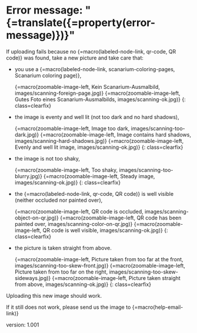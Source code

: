 # Error message: "{=translate({=property(error-message)})}"

If uploading fails because no {=macro(labeled-node-link, qr-code, QR code)} was found, take a new picture and take care that:

* you use a {=macro(labeled-node-link, scanarium-coloring-pages, Scanarium coloring page)},

    {=macro(zoomable-image-left, Kein Scanarium-Ausmalbild, images/scanning-foreign-page.jpg)}
    {=macro(zoomable-image-left, Gutes Foto eines Scanarium-Ausmalbilds, images/scanning-ok.jpg)}
{: class=clearfix}

* the image is eventy and well lit (not too dark and no hard shadows),

    {=macro(zoomable-image-left, Image too dark, images/scanning-too-dark.jpg)}
    {=macro(zoomable-image-left, Image contains hard shadows, images/scanning-hard-shadows.jpg)}
    {=macro(zoomable-image-left, Evenly and well lit image, images/scanning-ok.jpg)}
{: class=clearfix}

* the image is not too shaky,

    {=macro(zoomable-image-left, Too shaky, images/scanning-too-blurry.jpg)}
    {=macro(zoomable-image-left, Steady image, images/scanning-ok.jpg)}
{: class=clearfix}

* the {=macro(labeled-node-link, qr-code, QR code)} is well visible (neither occluded nor painted over),

    {=macro(zoomable-image-left, QR code is occluded, images/scanning-object-on-qr.jpg)}
    {=macro(zoomable-image-left, QR code has been painted over, images/scanning-color-on-qr.jpg)}
    {=macro(zoomable-image-left, QR code is well visible, images/scanning-ok.jpg)}
{: class=clearfix}

* the picture is taken straight from above.

    {=macro(zoomable-image-left, Picture taken from too far at the front, images/scanning-too-skew-front.jpg)}
    {=macro(zoomable-image-left, Picture taken from too far on the right, images/scanning-too-skew-sideways.jpg)}
    {=macro(zoomable-image-left, Picture taken straight from above, images/scanning-ok.jpg)}
{: class=clearfix}

Uploading this new image should work.

If it still does not work, please send us the image to {=macro(help-email-link)}


version: 1.001